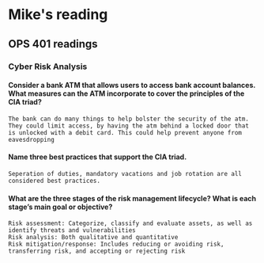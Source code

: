 # Mike's reading

## OPS 401 readings

### Cyber Risk Analysis

#### Consider a bank ATM that allows users to access bank account balances. What measures can the ATM incorporate to cover the principles of the CIA triad?
    The bank can do many things to help bolster the security of the atm. They could limit access, by having the atm behind a locked door that is unlocked with a debit card. This could help prevent anyone from eavesdropping
#### Name three best practices that support the CIA triad.
    Seperation of duties, mandatory vacations and job rotation are all considered best practices.
#### What are the three stages of the risk management lifecycle? What is each stage’s main goal or objective?
    Risk assessment: Categorize, classify and evaluate assets, as well as identify threats and vulnerabilities
    Risk analysis: Both qualitative and quantitative
    Risk mitigation/response: Includes reducing or avoiding risk, transferring risk, and accepting or rejecting risk